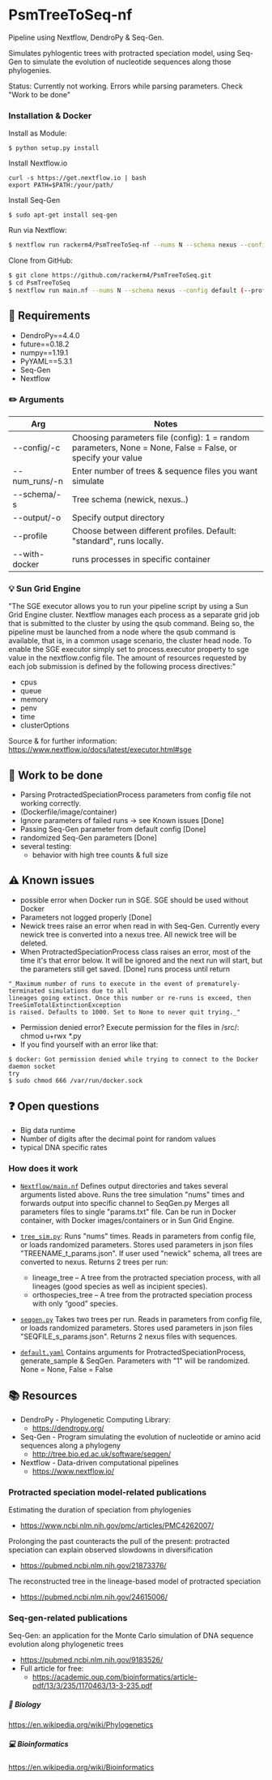 # PsmTreeToSeq-nf

Pipeline using Nextflow, DendroPy & Seq-Gen.

Simulates pyhlogentic trees with protracted speciation model, using Seq-Gen to simulate the evolution of nucleotide sequences along those phylogenies.

Status: Currently not working. Errors while parsing parameters. Check "Work to be done"


### Installation & Docker
Install as Module:
```
$ python setup.py install
```
Install Nextflow.io
```
curl -s https://get.nextflow.io | bash
export PATH=$PATH:/your/path/
```
Install Seq-Gen
```
$ sudo apt-get install seq-gen
```

Run via Nextflow:
```sh
$ nextflow run rackerm4/PsmTreeToSeq-nf --nums N --schema nexus --config default (--profile standard (default)/cluster_sge/docker) (-with-docker docker)
```

Clone from GitHub:
```sh
$ git clone https://github.com/rackerm4/PsmTreeToSeq.git
$ cd PsmTreeToSeq
$ nextflow run main.nf --nums N --schema nexus --config default (--profile standard/cluster_sge/docker) (-with-docker docker)
```
## :wrench: Requirements

* DendroPy==4.4.0
* future==0.18.2
* numpy==1.19.1
* PyYAML==5.3.1
* Seq-Gen
* Nextflow

### :pencil2: Arguments

Arg | Notes
------- | --------
--config/-c | Choosing parameters file (config): 1 = random parameters, None = None, False = False, or specify your value
--num_runs/-n   | Enter number of trees & sequence files you want simulate
--schema/-s | Tree schema (newick, nexus..)
--output/-o | Specify output directory
--profile | Choose between different profiles. Default: "standard", runs locally. 
--with-docker | runs processes in specific container

### :bulb: Sun Grid Engine

"The SGE executor allows you to run your pipeline script by using a Sun Grid Engine cluster.
Nextflow manages each process as a separate grid job that is submitted to the cluster by using the qsub command.
Being so, the pipeline must be launched from a node where the qsub command is available, that is, in a common usage scenario, the cluster head node.
To enable the SGE executor simply set to process.executor property to sge value in the nextflow.config file.
The amount of resources requested by each job submission is defined by the following process directives:"
- cpus
- queue
- memory
- penv
- time
- clusterOptions

Source & for further information: https://www.nextflow.io/docs/latest/executor.html#sge


## :construction: Work to be done
- Parsing ProtractedSpeciationProcess parameters from config file not working correctly.
- (Dockerfile/image/container)
- Ignore parameters of failed runs -> see Known issues [Done]
- Passing Seq-Gen parameter from default config [Done]
- randomized Seq-Gen parameters [Done]
- several testing:
    - behavior with high tree counts & full size
    
## :warning: Known issues
- possible error when Docker run in SGE. SGE should be used without Docker
- Parameters not logged properly [Done]
- Newick trees raise an error when read in with Seq-Gen. Currently every newick tree is converted into a nexus tree. All newick tree will be deleted.
- When ProtractedSpeciationProcess class raises an error, most of the time it's that error below. 
It will be ignored and the next run will start, but the parameters still get saved. [Done] runs process until return
```
"_Maximum number of runs to execute in the event of prematurely-terminated simulations due to all 
lineages going extinct. Once this number or re-runs is exceed, then TreeSimTotalExtinctionException 
is raised. Defaults to 1000. Set to None to never quit trying._"
```
- Permission denied error? Execute permission for the files in /src/: chmod u+rwx *.py
- If you find yourself with an error like that: 
```
$ docker: Got permission denied while trying to connect to the Docker daemon socket 
try
$ sudo chmod 666 /var/run/docker.sock
```
## :question: Open questions
- Big data runtime
- Number of digits after the decimal point for random values
- typical DNA specific rates

### How does it work

- [`Nextflow/main.nf`](main.nf)
Defines output directories and takes several arguments listed above. Runs the tree simulation "nums" times and forwards output into specific channel to SeqGen.py 
Merges all parameters files to single "params.txt" file.
Can be run in Docker container, with Docker images/containers or in Sun Grid Engine.

- [`tree_sim.py`](src/tree_sim.py):
Runs "nums" times. Reads in parameters from config file, or loads randomized parameters. Stores used parameters in json files "TREENAME_t_params.json". 
If user used "newick" schema, all trees are converted to nexus. Returns 2 trees per run:
    - lineage_tree – A tree from the protracted speciation process, with all lineages
    (good species as well as incipient species).
    - orthospecies_tree – A tree from the protracted speciation process with only
    “good” species.
    
- [`seqgen.py`](src/seqgen.py)
Takes two trees per run. Reads in parameters from config file, or loads randomized parameters. Stores used parameters in json files "SEQFILE_s_params.json". Returns 2 nexus files with sequences.

- [`default.yaml`](src/default.yaml)
Contains arguments for ProtractedSpeciationProcess, generate_sample & SeqGen.
Parameters with "1" will be randomized. None = None, False = False


## :books: Resources
- DendroPy - Phylogenetic Computing Library:
    - https://dendropy.org/
- Seq-Gen - Program simulating the evolution of nucleotide or amino acid sequences along a phylogeny
    - http://tree.bio.ed.ac.uk/software/seqgen/
- Nextflow - Data-driven computational pipelines 
    - https://www.nextflow.io/

### Protracted speciation model-related publications
Estimating the duration of speciation from phylogenies  
- https://www.ncbi.nlm.nih.gov/pmc/articles/PMC4262007/

Prolonging the past counteracts the pull of the present: protracted speciation can explain observed slowdowns in diversification 
- https://pubmed.ncbi.nlm.nih.gov/21873376/

The reconstructed tree in the lineage-based model of protracted speciation 
- https://pubmed.ncbi.nlm.nih.gov/24615006/

### Seq-gen-related publications
Seq-Gen: an application for the Monte Carlo simulation of DNA sequence evolution along phylogenetic trees 
- https://pubmed.ncbi.nlm.nih.gov/9183526/
- Full article for free: 
    - https://academic.oup.com/bioinformatics/article-pdf/13/3/235/1170463/13-3-235.pdf
    
    

##### :microscope: Biology
https://en.wikipedia.org/wiki/Phylogenetics
##### :computer: Bioinformatics
https://en.wikipedia.org/wiki/Bioinformatics


